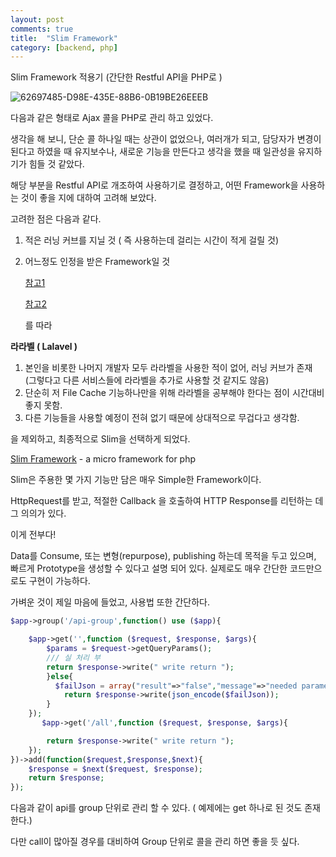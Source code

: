 ```yaml
---
layout: post
comments: true
title:  "Slim Framework"
category: [backend, php]
---
```

Slim Framework 적용기 (간단한 Restful API을 PHP로 )

![62697485-D98E-435E-88B6-0B19BE26EEEB](https://user-images.githubusercontent.com/42507943/59740653-af4e9c80-92a3-11e9-874d-82f618f8ba81.png)


다음과 같은 형태로 Ajax 콜을 PHP로 관리 하고 있었다.

 생각을 해 보니, 단순 콜 하나일 때는 상관이 없었으나, 여러개가 되고, 담당자가 변경이 된다고 하였을 때 유지보수나, 새로운 기능을 만든다고 생각을 했을 때 일관성을 유지하기가 힘들 것 같았다.

해당 부분을 Restful API로 개조하여 사용하기로 결정하고, 어떤 Framework을 사용하는 것이 좋을 지에 대하여 고려해 보았다.



고려한 점은 다음과 같다.

1. 적은 러닝 커브를 지닐 것 ( 즉 사용하는데 걸리는 시간이 적게 걸릴 것)

2. 어느정도 인정을 받은 Framework일 것

   [참고1](https://nordicapis.com/5-lightweight-php-frameworks-build-rest-apis/)

   [참고2](<https://www.slant.co/topics/6956/~php-frameworks-for-building-a-restful-api>)

   를 따라 

**라라벨 ( Lalavel )** 

1. 본인을 비롯한 나머지 개발자 모두 라라벨을 사용한 적이 없어, 러닝 커브가 존재
   (그렇다고 다른 서비스들에 라라벨을 추가로 사용할 것 같지도 않음)
2. 단순히 저 File Cache 기능하나만을 위해 라라벨을 공부해야 한다는 점이 시간대비 좋지 못함.
3. 다른 기능들을 사용할 예정이 전혀 없기 때문에 상대적으로 무겁다고 생각함.

을 제외하고, 최종적으로 Slim을 선택하게 되었다.

[Slim Framework](slimframework.com) - a micro framework for php

Slim은 주용한 몇 가지 기능만 담은 매우 Simple한 Framework이다.

HttpRequest를 받고, 적절한 Callback 을 호출하여 HTTP Response를 리턴하는 데 그 의의가 있다.

이게 전부다!

Data를 Consume, 또는 변형(repurpose), publishing 하는데 목적을 두고 있으며, 빠르게 Prototype을 생성할 수 있다고 설명 되어 있다. 실제로도 매우 간단한 코드만으로도 구현이 가능하다.

가벼운 것이  제일 마음에 들었고, 사용법 또한 간단하다. 



```php
$app->group('/api-group',function() use ($app){

    $app->get('',function ($request, $response, $args){
        $params = $request->getQueryParams();
        /// 실 처리 부
        return $response->write(" write return ");
        }else{
          $failJson = array("result"=>"false","message"=>"needed parameter -> domain");
            return $response->write(json_encode($failJson));
        }
    });
       $app->get('/all',function ($request, $response, $args){

        return $response->write(" write return ");
    });
})->add(function($request,$response,$next){
    $response = $next($request, $response);
    return $response;
});
```



다음과 같이 api를 group 단위로 관리 할 수 있다. (  예제에는 get 하나로 된 것도 존재한다.)

다만 call이 많아질 경우를 대비하여 Group 단위로 콜을 관리 하면 좋을 듯 싶다.